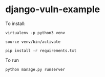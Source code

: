 # django-vuln-example
To install:
```
virtualenv -p python3 venv
```
```
source venv/bin/activate
```
```
pip install -r requirements.txt
```
To run
```
python manage.py runserver
```
